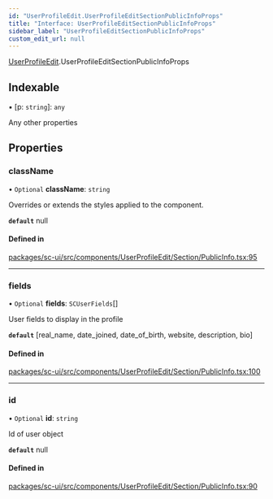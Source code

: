 ```yaml
---
id: "UserProfileEdit.UserProfileEditSectionPublicInfoProps"
title: "Interface: UserProfileEditSectionPublicInfoProps"
sidebar_label: "UserProfileEditSectionPublicInfoProps"
custom_edit_url: null
---
```


[UserProfileEdit](../modules/UserProfileEdit.md).UserProfileEditSectionPublicInfoProps

## Indexable

▪ [p: `string`]: `any`

Any other properties

## Properties

### className

• `Optional` **className**: `string`

Overrides or extends the styles applied to the component.

**`default`** null

#### Defined in

[packages/sc-ui/src/components/UserProfileEdit/Section/PublicInfo.tsx:95](https://github.com/selfcommunity/community-ui/blob/1eb776a/packages/sc-ui/src/components/UserProfileEdit/Section/PublicInfo.tsx#L95)

___

### fields

• `Optional` **fields**: `SCUserFields`[]

User fields to display in the profile

**`default`** [real_name, date_joined, date_of_birth, website, description, bio]

#### Defined in

[packages/sc-ui/src/components/UserProfileEdit/Section/PublicInfo.tsx:100](https://github.com/selfcommunity/community-ui/blob/1eb776a/packages/sc-ui/src/components/UserProfileEdit/Section/PublicInfo.tsx#L100)

___

### id

• `Optional` **id**: `string`

Id of user object

**`default`** null

#### Defined in

[packages/sc-ui/src/components/UserProfileEdit/Section/PublicInfo.tsx:90](https://github.com/selfcommunity/community-ui/blob/1eb776a/packages/sc-ui/src/components/UserProfileEdit/Section/PublicInfo.tsx#L90)
